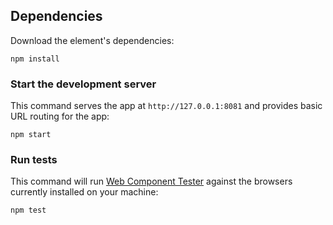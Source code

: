 
## Dependencies

Download the element's dependencies:
    
    npm install


### Start the development server

This command serves the app at `http://127.0.0.1:8081` and provides basic URL
routing for the app:
   
    npm start


### Run tests

This command will run [Web Component Tester](https://github.com/Polymer/web-component-tester)
against the browsers currently installed on your machine:

    npm test


